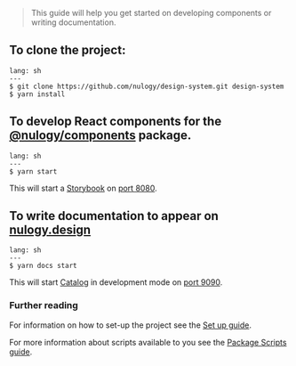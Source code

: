 > This guide will help you get started on developing components or writing documentation.

## To clone the project:

```code
lang: sh
---
$ git clone https://github.com/nulogy/design-system.git design-system
$ yarn install
```

## To develop React components for the [@nulogy/components](https://www.npmjs.com/package/@nulogy/components) package.

```code
lang: sh
---
$ yarn start
```

This will start a [Storybook](https://storybook.js.org) on [port 8080](http://localhost:8080).

## To write documentation to appear on [nulogy.design](http://nulgoy.design)

```code
lang: sh
---
$ yarn docs start
```

This will start [Catalog](https://www.catalog.style/) in development mode on [port 9090](http://localhost:9090).

### Further reading

For information on how to set-up the project see the [Set up guide](guides/setup).

For more information about scripts available to you see the [Package Scripts guide](guides/scripts).
